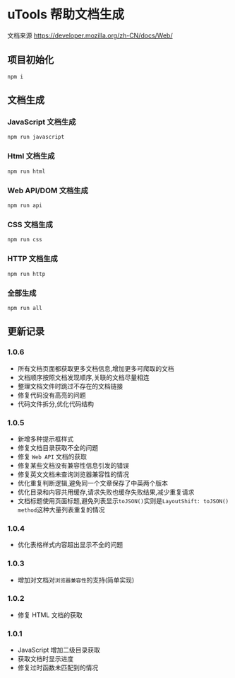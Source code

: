 # uTools 帮助文档生成

文档来源 https://developer.mozilla.org/zh-CN/docs/Web/

## 项目初始化

```
npm i
```

## 文档生成

### JavaScript 文档生成

```shell
npm run javascript
```

### Html 文档生成

```shell
npm run html
```

### Web API/DOM 文档生成

```shell
npm run api
```

### CSS 文档生成

```shell
npm run css
```

### HTTP 文档生成

```shell
npm run http
```

### 全部生成

```shell
npm run all
```

## 更新记录

### 1.0.6

-   所有文档页面都获取更多文档信息,增加更多可爬取的文档
-   文档顺序按照文档发现顺序,关联的文档尽量相连
-   整理文档文件时跳过不存在的文档链接
-   修复代码没有高亮的问题
-   代码文件拆分,优化代码结构

### 1.0.5

-   新增多种提示框样式
-   修复文档目录获取不全的问题
-   修复 `Web API` 文档的获取
-   修复某些文档没有兼容性信息引发的错误
-   修复英文文档未查询浏览器兼容性的情况
-   优化重复判断逻辑,避免同一个文章保存了中英两个版本
-   优化目录和内容共用缓存,请求失败也缓存失败结果,减少重复请求
-   文档标题使用页面标题,避免列表显示`toJSON()`实则是`LayoutShift: toJSON() method`这种大量列表重复的情况

### 1.0.4

-   优化表格样式内容超出显示不全的问题

### 1.0.3

-   增加对文档对`浏览器兼容性`的支持(简单实现)

### 1.0.2

-   修复 HTML 文档的获取

### 1.0.1

-   JavaScript 增加二级目录获取
-   获取文档时显示进度
-   修复过时函数未匹配到的情况

